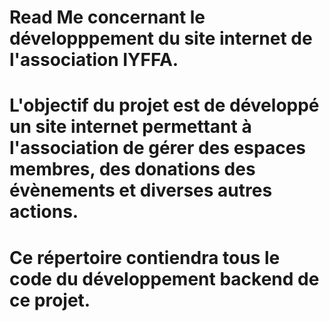 # Read Me concernant le développpement du site internet de l'association IYFFA.
# L'objectif du projet est de développé un site internet permettant à l'association de gérer des espaces membres, des donations des évènements et diverses autres actions.
# Ce répertoire contiendra tous le code du développement backend de ce projet.
